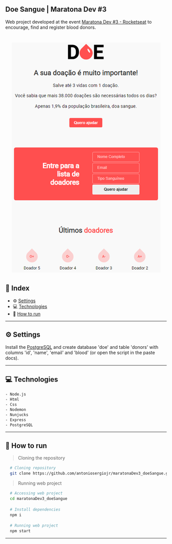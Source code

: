 ## Doe Sangue | Maratona Dev #3

Web project developed at the event [Maratona Dev #3 - Rocketseat](https://rocketseat.com.br/) to encourage, find and register blood donors.

<h1 align="center">
  <img alt="Doe Sangue" src="./docs/design.png">
</h1>

## 📌 Index
- ⚙ [Settings](#-settings)
- 💻 [Technologies](#-technologies)
- 🚀 [How to run](#-how-to-run)
---

## ⚙ Settings
  Install the [PostgreSQL](https://www.postgresql.org/) and create database 'doe' and table 'donors' with columns 'id', 'name', 'email' and 'blood' (or open the script in the   paste docs).
  
---

## 💻 Technologies
    - Node.js
    - Html
    - Css
    - Nodemon
    - Nunjucks
    - Express
    - PostgreSQL
---

## 🚀 How to run

  > Cloning the repository
  ```bash
    # Cloning repository
    git clone https://github.com/antoniosergiojr/maratonaDev3_doeSangue.git
  ```

  > Running web project
  ```bash
    # Accessing web project
    cd maratonaDev3_doeSangue
    
    # Install dependencies
    npm i

    # Running web project
    npm start
  ```
---
